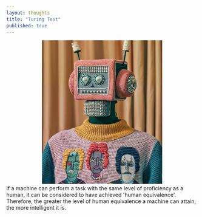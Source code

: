 ```yaml
---
layout: thoughts
title: "Turing Test"
published: true
---
```


<div class="image-container" style="text-align: center;">
    <img src="/images/visual_thoughts/turing_test.png" alt="turing_test" loading="lazy" />
</div>
If a machine can perform a task with the same level of proficiency as a human, it can be considered to have achieved 'human equivalence'. Therefore, the greater the level of human equivalence a machine can attain, the more intelligent it is.